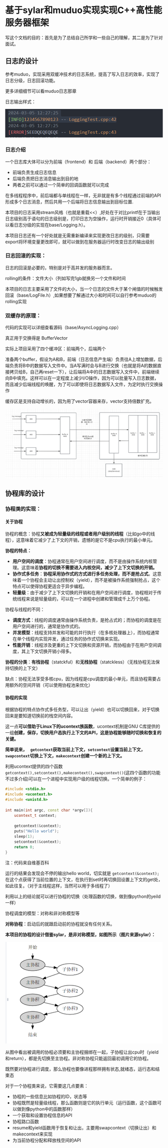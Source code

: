 # 基于sylar和muduo实现实现C++高性能服务器框架

写这个文档的目的：首先是为了总结自己所学和一些自己的理解，其二是为了针对面试。

## 日志的设计

参考muduo，实现采用双缓冲技术的日志系统，提高了写入日志的效率，实现了日志分级，日志回滚功能。

更多详细细节可以看muduo日志那章

日志输出样式：

![1710937405015](./picture/1710937405015.png)

### 日志介绍

一个日志库大体可以分为前端（frontend）和 后端（backend）两个部分：

- 前端负责生成日志信息
- 后端负责把日志消息输出到目的地
- 两者之前可以通过一个简单的回调函数就可以完成

在多线程程序中，前后端都与单线程在一样，无非就是有多个线程通过前端的API形成多个日志消息，然后共用一个后端将日志信息输出到目标位置.

本项目的日志采用stream风格（也就是重载<<）,好处在于对比printf在于当输出日志级别高于语句的日志级别是，打印日志为空操作，运行时开销接近0（具体可以看日志分级的实现在base/Logging.h）。

本项目日志还有一个好处就是无需重新编译来实现更改日志的级别，只需要export将环境变量更改即可，就可以做到在服务器运行时改变日志的输出级别

### **日志回滚的实现**：

日志的回滚是必要的，特别是对于高并发的服务器而言。

rolling的条件：文件大小（列如写完1gb就换另一个文件和时间

本项目的日志主要采用了文件的大小，当一个日志的文件大于某个闸值的时候触发回滚（base/LogFile.h）,如果想要了解通过大小和时间可以自行参考muduo的rolling实现

### 双缓存的原理：

代码的实现可以详细查看源码（base/AsyncLogging.cpp）

真正用于交换得是 BufferVector

实际上项目采用了四个缓冲区：前端两个，后端两个

准备两个buffer，假设为A和B，前端（日志信息产生端）负责往A上增加数据，后端负责将B中的数据写入文件中。当A写满时会与B进行交换（也就是将A的数据直接拷贝给B，自己再reset一下），让后端将A中的日志数据写入文件中，前端继续向B中填充。这样可以在一定程度上减少I/O操作，因为可以批量写入日志数据，而且减少后端线程的唤醒，为了可以即使将日志数据写入文件，为定时执行交换操作

缓存区是支持自动增长的，因为用了vector容器来存，vector支持倍数扩充。

![0815cdd60155747575e289e382f641a](./picture/0815cdd60155747575e289e382f641a.png)

## 协程库的设计

### 协程类的实现：

#### 关于协程

协程的概念：协程**又被成为轻量级的线程或者用户级别的线程**（比如go中的线程），这意味着它减少了上下文的开销，遗憾的是它不是cpu执行的最小单元。

**协程的特点：**

- **用户空间的调度**：协程通常在用户空间进行调度，而不是由操作系统内核管理。这意味着**协程的切换不需要进入内核空间，减少了上下文切换的开销。**
- **协作式多任务**：**协程采用协作式的方式进行多任务处理，而不是抢占式**。这意味着一个协程会主动让出控制权（yield），而不是被操作系统强制抢占，这个特点可以使得协程更适合于异步编程。
- **轻量级**：由于减少了上下文切换的开销和在用户空间进行调度，协程相对于传统线程来说是轻量级的，可以在一个进程中创建和管理成千上万个协程。

协程与线程的不同：

- **调度方式**：线程的调度通常由操作系统负责，是抢占式的；而协程的调度是在用户空间进行的，通常是协作式的。
- **并发模型**：线程支持并发和可能的并行执行（在多核处理器上），而协程通常在单个线程内实现并发，通过任务的协作式切换来实现。
- **性能开销**：线程涉及更重的上下文切换和资源开销，而协程由于在用户空间调度，其上下文切换开销小得多。

**协程的分类**：**有栈协程**（statckful）和**无栈协程**（statckless）（无栈协程无法保持切换的上下文）

缺点：协程无法享受多核cpu，因为线程是cpu调度的最小单元，而且协程需要占用额外的空间开销（可以使用协程池来优化）

#### 协程的实现

根据协程的特点协作式多任务型，可以让出（yield）也可以切换回来，对于切换回来是要知道切换前的栈空间内容。

这一点**可以借助于Linux下的ucontext族函数**，ucontext机制是GNU C库提供的⼀组**创建，保存，切换⽤户态执⾏上下⽂的API，这是协程能够随时切换和恢复的关键。**

 **简单说来， ` getcontext`获取当前上下文，`setcontext`设置当前上下文，`swapcontext`切换上下文，`makecontext`创建一个新的上下文。**

利用ucontext提供的四个函数`getcontext(),setcontext(),makecontext(),swapcontext()`(这四个函数的功能不过多介绍)可以在一个进程中实现用户级的线程切换。一个简单的例子：

```c++
#include <stdio.h>
#include <ucontext.h>
#include <unistd.h>

int main(int argc, const char *argv[]){
    ucontext_t context;

    getcontext(&context);
    puts("Hello world");
    sleep(1);
    setcontext(&context);
    return 0;
}
```

注：代码来自维基百科

运行的结果会发现会不停的输出hello world，切实就是 `getcontext(&context);`在这个点获得了当前位置的上下文，在执行到set时再切换回设置上下文的get处，如此往复。（对于主线程这样，当然可以用于多线程了）

利用以上的结论就可以进行协程的切换（处理函数的切换，做到像python的yeild一样）

协程调度的模型：对称和非对称模型等

**对称协程**：启动后的就跟启动前的协程就没有任何关系。

**本项目的协程的设计借鉴sylar，是非对称模型，如图所示（图片来源sylar）：**

![1710969655487](./picture/1710969655487.png)



从图中看出被调用的协程必须要和主协程捆绑在一起，子协程让出cpu时（yield和return），都是先切换至主协程。非对称协程只能返回最初调用它的协程。

既然要对协程进行调度，那么协程也要像进程那样拥有状态,就绪态，运行态和结束态

对于一个协程类来说，它需要这几点要素：

- 协程的一些信息比如协程的ID，状态等
- 协程既然是轻量级线程，那么函数则是它的执行单元（运行函数，这个函数可以做到像python中的函数那样）
- 一个获取和设置协程信息的API
- 协程路口函数
- resume和yield函数用于恢复和让出，主要用swapcontext（切换让出）和makecontext来实现
- 为当前协程分配和释放栈空间的API